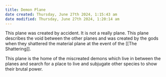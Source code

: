```yaml
---
title: Demon Plane
date created: Thursday, June 27th 2024, 1:15:43 am
date modified: Thursday, June 27th 2024, 1:20:14 am
---
```


This plane was created by accident. It is not a really plane. This plane describes the void between the other planes and was created by the gods when they shattered the material plane at the event of the [[The Shattering]]. 

This plane is the home of the miscreated demons which live in between the planes and search for a place to live and subjugate other species to show their brutal power. 
